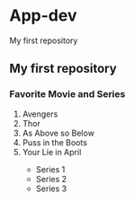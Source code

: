 # App-dev
My first repository
<h2>My first repository</h2>

<h3>Favorite Movie and Series</h3>
<ol>
  <li> Avengers </li>
  <li> Thor </li>
  <li> As Above so Below </li>
  <li> Puss in the Boots </li>
    <li>Your Lie in April</li>
    <ul>
      <li> Series 1 </li>
      <li> Series 2 </li>
      <li> Series 3 </li>
    </ol></ul>
